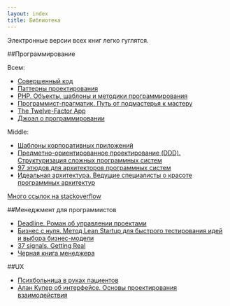 ```yaml
---
layout: index
title: Библиотека
---
```


Электронные версии всех книг легко гуглятся.

##Программирование

Всем:

* [Совершенный код](http://www.ozon.ru/context/detail/id/5508646/)
* [Паттерны проектирования](http://www.ozon.ru/context/detail/id/31079082/)
* [PHP. Объекты, шаблоны и методики программирования](https://www.ozon.ru/context/detail/id/5648968/)
* [Программист-прагматик. Путь от подмастерья к мастеру](http://www.ozon.ru/context/detail/id/3353337/)
* [The Twelve-Factor App](http://12factor.net/)
* [Джоэл о программировании](https://www.ozon.ru/context/detail/id/2820575/)

Middle:

* [Шаблоны корпоративных приложений](http://www.ozon.ru/context/detail/id/4884925/)
* [Предметно-ориентированное проектирование (DDD). Структуризация сложных программных систем](https://www.ozon.ru/context/detail/id/5497184/)
* [97 этюдов для архитекторов программных систем](https://www.ozon.ru/context/detail/id/5209853/)
* [Идеальная архитектура. Ведущие специалисты о красоте программных архитектур](http://www.ozon.ru/context/detail/id/5430638/)

[Много ссылок на stackoverflow](http://stackoverflow.com/questions/1711/what-is-the-single-most-influential-book-every-programmer-should-read)

##Менеджмент для программистов

* [Deadline. Роман об управлении проектами](https://www.ozon.ru/context/detail/id/7331278/)
* [Бизнес с нуля. Метод Lean Startup для быстрого тестирования идей и выбора бизнес-модели](https://www.ozon.ru/context/detail/id/18322266/)
* [37 signals. Getting Real](http://bookmate.com/books/MKH19g96)
* [Черная книга менеджера](http://stratoplan.ru/get/free/mbb/)

##UX

* [Психбольница в руках пациентов](http://www.ozon.ru/context/detail/id/4710758/)
* [Алан Купер об интерфейсе. Основы проектирования взаимодействия](http://www.ozon.ru/context/detail/id/4562908/)
